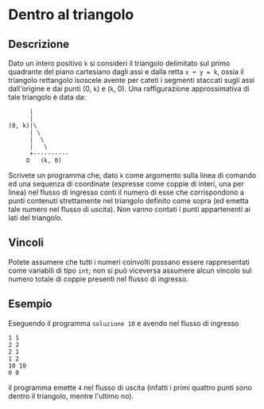 Dentro al triangolo
===================

Descrizione
-----------

Dato un intero positivo `k` si consideri il triangolo delimitato sul primo
quadrante del piano cartesiano dagli assi e dalla retta `x + y = k`, ossia il
triangolo rettangolo isoscele avente per cateti i segmenti staccati sugli assi
dall'origine e dai punti (0, `k`) e (`k`, 0). Una raffigurazione approssimativa di
tale triangolo è data da:

          |
          |
    (0, k)|\
          | \
          |  \
          |   \
          +----------
         O   (k, 0)

Scrivete un programma che, dato `k` come argomento sulla linea di comando ed una
sequenza di coordinate (espresse come coppie di interi, una per linea) nel
flusso di ingresso conti il numero di esse che corrispondono a punti contenuti
strettamente nel triangolo definito come sopra (ed emetta tale numero nel
flusso di uscita). Non vanno contati i punti appartenenti ai lati del
triangolo.


Vincoli
-------

Potete assumere che tutti i numeri coinvolti possano essere rappresentati come
variabili di tipo `int`; non si può viceversa assumere alcun vincolo sul numero
totale di coppie presenti nel flusso di ingresso.


Esempio
-------

Eseguendo il programma `soluzione 10` e avendo nel flusso di ingresso

    1 1
    2 2
    2 1
    1 2
    10 10
    0 0

il programma emette `4` nel flusso di uscita (infatti i primi quattro punti sono
dentro il triangolo, mentre l'ultimo no).
